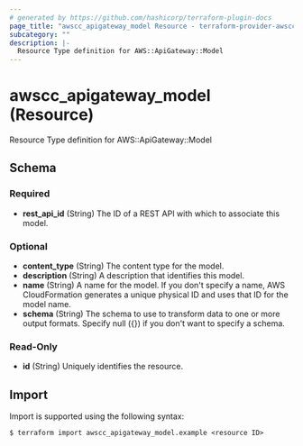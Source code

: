 ```yaml
---
# generated by https://github.com/hashicorp/terraform-plugin-docs
page_title: "awscc_apigateway_model Resource - terraform-provider-awscc"
subcategory: ""
description: |-
  Resource Type definition for AWS::ApiGateway::Model
---
```


# awscc_apigateway_model (Resource)

Resource Type definition for AWS::ApiGateway::Model



<!-- schema generated by tfplugindocs -->
## Schema

### Required

- **rest_api_id** (String) The ID of a REST API with which to associate this model.

### Optional

- **content_type** (String) The content type for the model.
- **description** (String) A description that identifies this model.
- **name** (String) A name for the model. If you don't specify a name, AWS CloudFormation generates a unique physical ID and uses that ID for the model name.
- **schema** (String) The schema to use to transform data to one or more output formats. Specify null ({}) if you don't want to specify a schema.

### Read-Only

- **id** (String) Uniquely identifies the resource.

## Import

Import is supported using the following syntax:

```shell
$ terraform import awscc_apigateway_model.example <resource ID>
```
